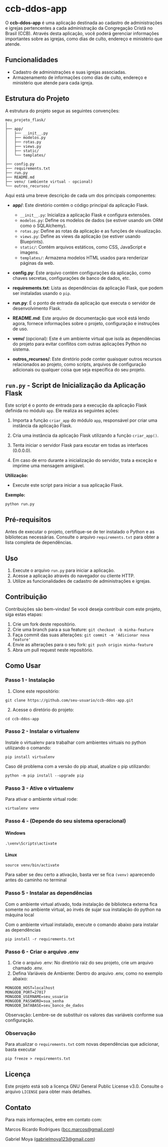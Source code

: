 # ccb-ddos-app

O **ccb-ddos-app** é uma aplicação destinada ao cadastro de administrações e igrejas pertencentes a cada administração da Congregação Cristã no Brasil (CCB). Através desta aplicação, você poderá gerenciar informações importantes sobre as igrejas, como dias de culto, endereço e ministério que atende.

## Funcionalidades

- Cadastro de administrações e suas igrejas associadas.
- Armazenamento de informações como dias de culto, endereço e ministério que atende para cada igreja.

## Estrutura do Projeto

A estrutura do projeto segue as seguintes convenções:
```
meu_projeto_flask/
│
├── app/
│   ├── __init__.py
│   ├── modelos.py
│   ├── rotas.py
│   ├── views.py
│   ├── static/
│   └── templates/
│
├── config.py
├── requirements.txt
├── run.py
├── README.md
├── venv/ (ambiente virtual - opcional)
└── outros_recursos/
```
Aqui está uma breve descrição de cada um dos principais componentes:

- **app/**: Este diretório contém o código principal da aplicação Flask.

    - `__init__.py`: Inicializa a aplicação Flask e configura extensões.
    - `modelos.py`: Define os modelos de dados (se estiver usando um ORM como o SQLAlchemy).
    - `rotas.py`: Define as rotas da aplicação e as funções de visualização.
    - `views.py`: Define as views da aplicação (se estiver usando Blueprints).
    - `static/`: Contém arquivos estáticos, como CSS, JavaScript e imagens.
    - `templates/`: Armazena modelos HTML usados para renderizar páginas da web.

- **config.py**: Este arquivo contém configurações da aplicação, como chaves secretas, configurações de banco de dados, etc.

- **requirements.txt**: Lista as dependências da aplicação Flask, que podem ser instaladas usando o `pip`.

- **run.py**: É o ponto de entrada da aplicação que executa o servidor de desenvolvimento Flask.

- **README.md**: Este arquivo de documentação que você está lendo agora, fornece informações sobre o projeto, configuração e instruções de uso.

- **venv/** (opcional): Este é um ambiente virtual que isola as dependências do projeto para evitar conflitos com outras aplicações Python no sistema.

- **outros_recursos/**: Este diretório pode conter quaisquer outros recursos relacionados ao projeto, como scripts, arquivos de configuração adicionais ou qualquer coisa que seja específica do seu projeto.

## `run.py` - Script de Inicialização da Aplicação Flask

Este script é o ponto de entrada para a execução da aplicação Flask definida no módulo `app`. Ele realiza as seguintes ações:

1. Importa a função `criar_app` do módulo `app`, responsável por criar uma instância da aplicação Flask.

2. Cria uma instância da aplicação Flask utilizando a função `criar_app()`.

3. Tenta iniciar o servidor Flask para escutar em todas as interfaces (0.0.0.0).

4. Em caso de erro durante a inicialização do servidor, trata a exceção e imprime uma mensagem amigável.

**Utilização:**

- Execute este script para iniciar a sua aplicação Flask.

**Exemplo:**

```
python run.py
```

## Pré-requisitos

Antes de executar o projeto, certifique-se de ter instalado o Python e as bibliotecas necessárias. Consulte o arquivo `requirements.txt` para obter a lista completa de dependências.

## Uso

1. Execute o arquivo `run.py` para iniciar a aplicação.
2. Acesse a aplicação através do navegador ou cliente HTTP.
3. Utilize as funcionalidades de cadastro de administrações e igrejas.

## Contribuição

Contribuições são bem-vindas! Se você deseja contribuir com este projeto, siga estas etapas:

1. Crie um fork deste repositório.
2. Crie uma branch para a sua feature: `git checkout -b minha-feature`
3. Faça commit das suas alterações: `git commit -m 'Adicionar nova feature'`
4. Envie as alterações para o seu fork: `git push origin minha-feature`
5. Abra um pull request neste repositório.

## Como Usar

### Passo 1 - Instalação

1. Clone este repositório: 
```
git clone https://github.com/seu-usuario/ccb-ddos-app.git
```
2. Acesse o diretório do projeto: 
```
cd ccb-ddos-app
```

### Passo 2 - Instalar o virtualenv
Instale o virtualenv para trabalhar com ambientes virtuais no python utilizando o comando:
```
pip install virtualenv
```
Caso dê problema com a versão do pip atual, atualize o pip utilizando:
```
python -m pip install --upgrade pip
```

### Passo 3 - Ative o virtualenv
Para ativar o ambiente virtual rode:
```
virtualenv venv
```

### Passo 4 - (Depende do seu sistema operacional)
#### Windows
```
.\venv\Scripts\activate
```

#### Linux
```
source venv/bin/activate
```
Para saber se deu certo a ativação, basta ver se fica ```(venv)``` aparecendo antes do caminho no terminal

### Passo 5 - Instalar as dependências
Com o ambiente virtual ativado, toda instalação de biblioteca externa fica somente no ambiente virtual, ao invés de sujar sua instalação do python na máquina local

Com o ambiente virtual instalado, execute o comando abaixo para instalar as dependências
```
pip install -r requirements.txt
```
### Passo 6 - Criar o arquivo .env
1. Crie o arquivo .env: No diretório raiz do seu projeto, crie um arquivo chamado .env.
2. Defina Variáveis de Ambiente: Dentro do arquivo .env, como no exemplo abaixo:
```
MONGODB_HOST=localhost
MONGODB_PORT=27017
MONGODB_USERNAME=seu_usuario
MONGODB_PASSWORD=sua_senha
MONGODB_DATABASE=seu_banco_de_dados
```
Observação: Lembre-se de substituir os valores das variáveis conforme sua configuração.

### Observação
Para atualizar o `requirements.txt` com novas dependências que adicionar, basta executar
```
pip freeze > requirements.txt
```

## Licença

Este projeto está sob a licença GNU General Public License v3.0. Consulte o arquivo `LICENSE` para obter mais detalhes.

## Contato

Para mais informações, entre em contato com:

Marcos Ricardo Rodrigues (bcc.marcos@gmail.com)

Gabriel Moya (gabrielmoya123@gmail.com)